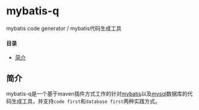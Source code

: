 # mybatis-q
mybatis code generator / mybatis代码生成工具

#### 目录

- [简介](#briefing)

<a name="briefing"></a>

## 简介

mybatis-q是一个基于maven插件方式工作的针对[mybatis](https://github.com/mybatis/mybatis-3)以及[mysql](https://www.mysql.com/)数据库的代码生成工具，并支持`code first`和`database first`两种实践方式。

